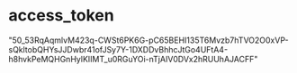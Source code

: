 # access_token
"50_53RqAqmlvM423q-CWSt6PK6G-pC65BEHI135T6Mvzb7hTVO2O0xVP-sQkltobQHYsJJDwbr41ofJSy7Y-1DXDDvBhhcJtGo4UFtA4-h8hvkPeMQHGnHylKIIMT_u0RGuYOi-nTjAIV0DVx2hRUUhAJACFF"


